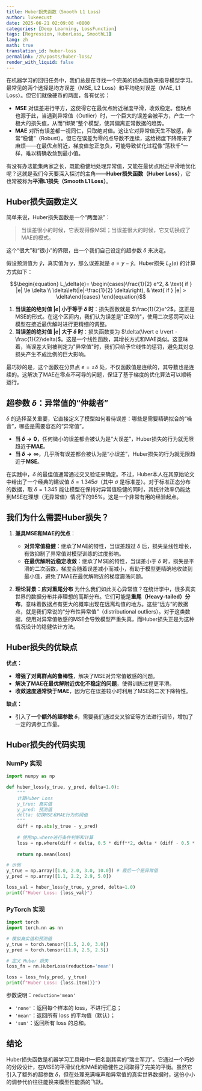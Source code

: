 ```yaml
---
title: Huber损失函数（Smooth L1 Loss）
author: lukeecust
date: 2025-06-21 02:09:00 +0800
categories: [Deep Learning, LossFunction]
tags: [Regression, HuberLoss, SmoothL1]
lang: zh
math: true
translation_id: huber-loss
permalink: /zh/posts/huber-loss/
render_with_liquid: false
---
```



在机器学习的回归任务中，我们总是在寻找一个完美的损失函数来指导模型学习。最常见的两个选择是均方误差（MSE, L2 Loss）和平均绝对误差（MAE, L1 Loss）。但它们就像硬币的两面，各有优劣：

*   **MSE** 对误差进行平方，这使得它在最优点附近梯度平滑，收敛稳定。但缺点也源于此，当遇到异常值（Outlier）时，一个巨大的误差会被平方，产生一个极大的损失值，从而“绑架”整个模型，使其偏离正常数据的趋势。
*   **MAE** 对所有误差都一视同仁，只取绝对值。这让它对异常值天生不敏感，非常“稳健”（Robust）。但它在误差为零的点导数不连续，这给梯度下降带来了麻烦——在最优点附近，梯度值忽正忽负，可能导致优化过程像“荡秋千”一样，难以精确收敛到最小值。

有没有办法能集两家之长，既能稳健地处理异常值，又能在最优点附近平滑地优化呢？这就是我们今天要深入探讨的主角——**Huber损失函数（Huber Loss）**，它也常被称为**平滑L1损失（Smooth L1 Loss）**。

## **Huber损失函数定义**

简单来说，Huber损失函数是一个“两面派”：

> 当误差很小的时候，它表现得像MSE；当误差很大的时候，它又切换成了MAE的模式。

这个“很大”和“很小”的界限，由一个我们自己设定的超参数 $\delta$ 来决定。

假设预测值为 $\hat{y}$，真实值为 $y$，那么误差就是 $e = y - \hat{y}$。Huber损失 $L_{\delta}(e)$ 的计算方式如下：

$$\begin{equation}
L_\delta(e)= \begin{cases}\frac{1}{2} e^2, & \text{ if } |e| \le \delta \\ \delta\left(|e|-\frac{1}{2} \delta\right), & \text{ if } |e| > \delta\end{cases}
\end{equation}$$

1.  **当误差的绝对值 $\lvert e \rvert$ 小于等于 $\delta$ 时**：损失函数就是 $\frac{1}{2}e^2$。这正是MSE的形式。在这个区间内，我们认为误差是"正常的"，使用二次惩罚可以让模型在接近最优解时进行更精细的调整。
2.  **当误差的绝对值 $\lvert e \rvert$ 大于 $\delta$ 时**：损失函数变为 $\delta(\lvert e \rvert - \frac{1}{2}\delta)$。这是一个线性函数，其增长方式和MAE类似。这意味着，当误差大到被判定为"异常值"时，我们只给予它线性的惩罚，避免其对总损失产生不成比例的巨大影响。

最巧妙的是，这个函数在分界点 $e = \pm\delta$ 处，不仅函数值是连续的，其导数也是连续的。这解决了MAE在零点不可导的问题，保证了基于梯度的优化算法可以顺畅运行。

## **超参数 $\delta$：异常值的“仲裁者”**

$\delta$ 的选择至关重要，它直接定义了模型如何看待误差：哪些是需要精确拟合的“噪音”，哪些是需要容忍的“异常值”。

*   **当 $\delta \to 0$**，任何微小的误差都会被认为是“大误差”，Huber损失的行为就无限趋近于**MAE**。
*   **当 $\delta \to \infty$**，几乎所有误差都会被认为是“小误差”，Huber损失的行为就无限趋近于**MSE**。

在实践中，$\delta$ 的最佳值通常通过交叉验证来确定。不过，Huber本人在其原始论文中给出了一个经典的建议值 $\delta = 1.345\sigma$（其中 $\sigma$ 是标准差）。对于标准正态分布的数据，取 $\delta=1.345$ 能让模型在保持对异常值稳健的同时，其统计效率仍能达到MSE在理想（无异常值）情况下的95%。这是一个非常有用的经验起点。

## **我们为什么需要Huber损失？**

1.  **兼具MSE和MAE的优点**：
    *   **对异常值稳健**：继承了MAE的特性，当误差超过 $\delta$ 后，损失呈线性增长，有效抑制了异常值对模型训练的过度影响。
    *   **在最优解附近稳定收敛**：继承了MSE的特性，当误差小于 $\delta$ 时，损失是平滑的二次函数，梯度会随着误差减小而减小，有助于模型更精确地收敛到最小值，避免了MAE在最优解附近的梯度震荡问题。

2.  **理论背景：应对重尾分布**
    为什么我们如此关心异常值？在统计学中，很多真实世界的数据分布并非理想的高斯分布。它们可能是**重尾（Heavy-tailed）分布**，意味着数据点有更大的概率出现在远离均值的地方。这些“远方”的数据点，就是我们常说的“分布性异常值”（distributional outliers）。对于这类数据，使用对异常值敏感的MSE会导致模型严重失真，而Huber损失正是为这种情况设计的稳健估计方法。

## **Huber损失的优缺点**

**优点：**
*   **增强了对离群点的鲁棒性**，解决了MSE对异常值敏感的问题。
*   **解决了MAE在最优解附近优化不稳定的问题**，使得训练过程更平滑。
*   **收敛速度通常快于MAE**，因为它在误差较小时利用了MSE的二次下降特性。

**缺点：**
*   引入了**一个额外的超参数 $\delta$**，需要我们通过交叉验证等方法进行调节，增加了一定的调参工作量。

## **Huber损失的代码实现**

### NumPy 实现

```python
import numpy as np

def huber_loss(y_true, y_pred, delta=1.0):
    """
    计算Huber Loss
    y_true: 真实值
    y_pred: 预测值
    delta: 切换MSE和MAE行为的阈值
    """
    diff = np.abs(y_true - y_pred)
    
    # 使用np.where进行条件判断和计算
    loss = np.where(diff < delta, 0.5 * diff**2, delta * (diff - 0.5 * delta))
    
    return np.mean(loss)

# 示例
y_true = np.array([1.0, 2.0, 3.0, 10.0]) # 最后一个是异常值
y_pred = np.array([1.1, 2.2, 2.9, 5.0])

loss_val = huber_loss(y_true, y_pred, delta=1.0)
print(f"Huber Loss: {loss_val}")
```

###  PyTorch 实现
```python
import torch
import torch.nn as nn

# 模拟真实值和预测值
y_true = torch.tensor([1.5, 2.0, 3.0])
y_pred = torch.tensor([1.0, 2.5, 2.5])

# 定义 Huber 损失
loss_fn = nn.HuberLoss(reduction='mean')

loss = loss_fn(y_pred, y_true)
print(f"Huber Loss: {loss.item()}")
```
参数说明：`reduction='mean'`
* `'none'`：返回每个样本的 loss，不进行汇总；
* `'mean'`：返回所有 loss 的平均值（默认）；
* `'sum'`：返回所有 loss 的总和。


## **结论**

Huber损失函数是机器学习工具箱中一把名副其实的“瑞士军刀”。它通过一个巧妙的分段设计，在MSE的平滑优化和MAE的稳健性之间取得了完美的平衡。虽然它引入了额外的超参数 $\delta$，但在处理充满噪声和异常值的真实世界数据时，这份小小的调参代价往往能换来模型性能质的飞跃。